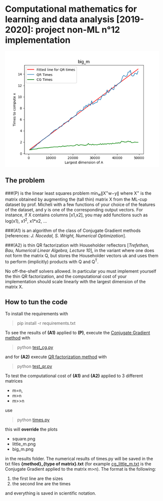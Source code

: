 # Computational mathematics for learning and data analysis [2019-2020]: project non-ML n°12 implementation
![Most significant result](/results/big_m.png)
## The problem
###(P) 
is the linear least squares problem
min<sub>w</sub>∥X<sup>+</sup>w−y∥
where X<sup>+</sup> is the matrix obtained by augmenting the (tall thin) matrix X from the ML-cup dataset by prof. Micheli with a few functions of your choice of the features of the dataset, and y is one of the corresponding output vectors. For instance, if X contains columns [x1,x2], you may add functions such as log(x1), x1<sup>2</sup>, x1*x2, …

###(A1)
is an algorithm of the class of Conjugate Gradient methods [references: *J. Nocedal, S. Wright, Numerical Optimization*].

###(A2) 
is thin QR factorization with Householder reflectors [*Trefethen, Bau, Numerical Linear Algebra, Lecture 10*], in the variant where one does not form the matrix Q, but stores the Householder vectors uk and uses them to perform (implicitly) products with Q and Q<sup>T</sup>.

No off-the-shelf solvers allowed. In particular you must implement yourself the thin QR factorization, and the computational cost of your implementation should scale linearly with the largest dimension of the matrix X.

## How to tun the code
To install the requirements with 

> pip install -r requirements.txt

To see the results of **(A1)** applied to **(P)**, execute the [Conjugate Gradient method](conjugate_gradient.py) with 

> python [test_cg.py](test_cg.py)

and for **(A2)** execute [QR factorization method](qr_method.py) with 

>python [test_qr.py](test_qr.pyt)

To test the computational cost of **(A1)** and **(A2)** applied to 3 different matrices 

* m=n, 
* m>n
* m>>n
   
use 
>python [times.py](times.py)

this will **override** the plots 

* square.png 
* little_m.png 
* big_m.png

in the results folder.
The numerical results of times.py will be saved in the txt files **{method}_{type of matrix}.txt** (for example [cg_little_m.txt](results/cg_little_m.txt) is the Conjugate Gradient applied to the matrix m>n). The format is the following: 

1. the first line are the sizes
2. the second line are the times

and everything is saved in scientific notation.